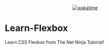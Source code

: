 <div align="center">

  [![wakatime](https://wakatime.com/badge/github/Amir-Pourhadi/Learn-Flexbox.svg)](https://wakatime.com/badge/github/Amir-Pourhadi/Learn-Flexbox)

</div>

# Learn-Flexbox
Learn CSS Flexbox from The Net Ninja Tutorial!
